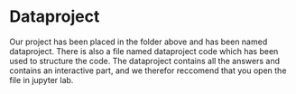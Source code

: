 # Dataproject

Our project has been placed in the folder above and has been named dataproject. There is also a file named dataproject code which has been used to structure the code. The dataproject contains all the answers and contains an interactive part, and we therefor reccomend that you open the file in jupyter lab. 